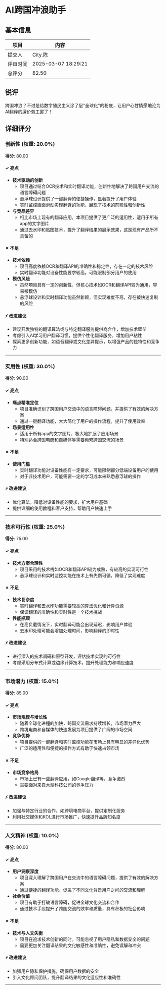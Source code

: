 # AI跨国冲浪助手

## 基本信息

| 项目 | 内容 |
|------|------|
| 提交人 | City.陈 |
| 评审时间 | 2025-03-07 18:29:21 |
| 总评分 | 82.50 |

## 锐评

跨国冲浪？不过是给数字殖民主义涂了层"全球化"的粉底，让用户心甘情愿地沦为AI翻译的廉价劳工罢了！

## 详细评分

### 创新性 (权重: 20.0%)

**得分**: 80.00

#### ✓ 亮点

* **技术驱动的创新**
  * 项目通过结合OCR技术和实时翻译功能，创新性地解决了跨国用户交流的语言障碍问题
  * 悬浮球设计提供了一键翻译的便捷操作，显著提升了用户体验
  * 实时监控画面滑动实现翻译的功能，展现了技术的前瞻性和创新性
* **与竞品差异**
  * 相比市场上现有的翻译应用，本项目提供了更广泛的适用性，适用于所有app的文字图片
  * 通过去水印和贴图技术，提升了翻译结果的展示效果，这是现有产品所不具备的

#### ✗ 不足

* **技术依赖**
  * 项目高度依赖OCR和翻译API的准确性和稳定性，存在一定的技术风险
  * 实时翻译功能对设备性能要求较高，可能限制部分用户的使用
* **模仿风险**
  * 虽然项目具有一定的创新性，但核心技术如OCR和翻译API较为通用，容易被模仿
  * 悬浮球设计和实时翻译功能虽然新颖，但实现难度不高，存在被快速复制的风险

#### ⚡ 改进建议

* 建议开发独特的翻译算法或与特定翻译服务提供商合作，增加技术壁垒
* 考虑引入AI学习用户翻译习惯，提供个性化翻译服务，增加用户粘性
* 探索更多创新功能，如语音翻译或文化差异提示，以增强产品的独特性和竞争力

---

### 实用性 (权重: 30.0%)

**得分**: 90.00

#### ✓ 亮点

* **痛点精准定位**
  * 项目准确识别了跨国用户交流中的语言障碍问题，并提供了有效的解决方案
  * 通过一键翻译功能，大大简化了用户的操作流程，提升了使用效率
* **场景适用性**
  * 适用于所有app的文字图片，极大地扩展了应用场景
  * 特别适合跨国电商和自媒体等需要频繁跨国交流的场景

#### ✗ 不足

* **使用门槛**
  * 实时翻译功能对设备性能有一定要求，可能限制部分低端设备用户的使用
  * 对于非技术用户，可能需要一定的学习成本来熟悉悬浮球的操作

#### ⚡ 改进建议

* 优化算法，降低对设备性能的要求，扩大用户基础
* 提供详细的使用教程和客户支持，帮助用户快速上手

---

### 技术可行性 (权重: 25.0%)

**得分**: 75.00

#### ✓ 亮点

* **技术方案合理性**
  * 项目采用的技术栈如OCR和翻译API较为成熟，有较高的实现可行性
  * 悬浮球设计和实时监控功能在技术上有先例可循，降低了实现难度

#### ✗ 不足

* **技术复杂度**
  * 实时翻译和去水印功能需要较高的算法优化和计算资源
  * 保证翻译的准确性和实时性是一个技术挑战
* **性能瓶颈**
  * 在高负载情况下，实时翻译可能会出现延迟，影响用户体验
  * 去水印处理可能会增加处理时间，影响翻译的即时性

#### ⚡ 改进建议

* 进行深入的技术调研和原型开发，评估技术实现的可行性
* 考虑采用分布式计算或边缘计算技术，提升处理能力和响应速度

---

### 市场潜力 (权重: 15.0%)

**得分**: 85.00

#### ✓ 亮点

* **市场规模与增长性**
  * 随着全球化进程的加快，跨国交流需求持续增长，市场潜力巨大
  * 跨境电商和自媒体的快速发展为项目提供了广阔的市场空间
* **竞争优势**
  * 项目提供的一键翻译和实时监控功能在市场上具有明显的差异化优势
  * 广泛的适用性和便捷的操作方式有助于快速占领市场

#### ✗ 不足

* **市场竞争格局**
  * 市场上已有一些翻译应用，如Google翻译等，竞争激烈
  * 需要面对来自大型科技公司的竞争压力

#### ⚡ 改进建议

* 加强与特定行业的合作，如跨境电商平台，提供定制化服务
* 利用社交媒体和KOL进行市场推广，快速提升品牌知名度

---

### 人文精神 (权重: 10.0%)

**得分**: 80.00

#### ✓ 亮点

* **用户洞察深度**
  * 项目深入理解了跨国用户在交流中的语言障碍问题，提供了有效的解决方案
  * 通过便捷的翻译功能，促进了不同文化背景用户之间的交流和理解
* **社会价值**
  * 项目有助于打破语言障碍，促进全球文化交流和合作
  * 通过技术手段提升了跨国交流的效率和质量，具有积极的社会影响

#### ✗ 不足

* **技术与人文失衡**
  * 项目在追求技术创新的同时，可能忽视了用户隐私和数据安全的问题
  * 需要更加关注翻译结果的文化敏感性和准确性，避免误解和冲突

#### ⚡ 改进建议

* 加强用户隐私保护措施，确保用户数据的安全
* 引入文化顾问团队，提升翻译结果的文化适应性和准确性

---

